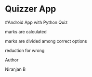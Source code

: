 # Quizzer App
#Android App with Python Quiz



marks are calculated


marks are divided among correct options


reduction for wrong


Author

Niranjan B
